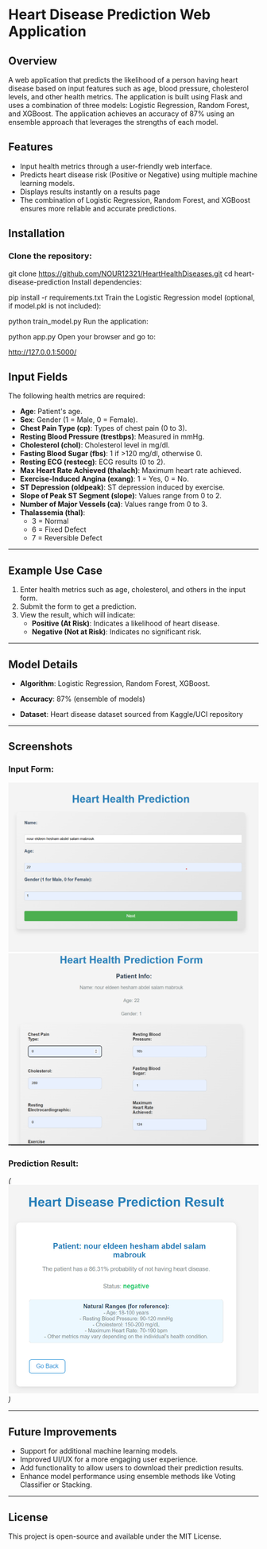 # Heart Disease Prediction Web Application

## Overview
A web application that predicts the likelihood of a person having heart disease based on input features such as age, blood pressure, cholesterol levels, and other health metrics. The application is built using Flask and uses a combination of three models: Logistic Regression, Random Forest, and XGBoost. The application achieves an accuracy of 87% using an ensemble approach that leverages the strengths of each model.
## Features
- Input health metrics through a user-friendly web interface.
- Predicts heart disease risk (Positive or Negative) using multiple machine learning models.
- Displays results instantly on a results page
- The combination of Logistic Regression, Random Forest, and XGBoost ensures more reliable and accurate predictions.

## Installation

### Clone the repository:

git clone https://github.com/NOUR12321/HeartHealthDiseases.git
cd heart-disease-prediction
Install dependencies:

pip install -r requirements.txt
Train the Logistic Regression model (optional, if model.pkl is not included):

python train_model.py
Run the application:

python app.py
Open your browser and go to:

http://127.0.0.1:5000/

## Input Fields
The following health metrics are required:

- **Age**: Patient's age.  
- **Sex**: Gender (1 = Male, 0 = Female).  
- **Chest Pain Type (cp)**: Types of chest pain (0 to 3).  
- **Resting Blood Pressure (trestbps)**: Measured in mmHg.  
- **Cholesterol (chol)**: Cholesterol level in mg/dl.  
- **Fasting Blood Sugar (fbs)**: 1 if >120 mg/dl, otherwise 0.  
- **Resting ECG (restecg)**: ECG results (0 to 2).  
- **Max Heart Rate Achieved (thalach)**: Maximum heart rate achieved.  
- **Exercise-Induced Angina (exang)**: 1 = Yes, 0 = No.  
- **ST Depression (oldpeak)**: ST depression induced by exercise.  
- **Slope of Peak ST Segment (slope)**: Values range from 0 to 2.  
- **Number of Major Vessels (ca)**: Values range from 0 to 3.  
- **Thalassemia (thal)**:  
  - 3 = Normal  
  - 6 = Fixed Defect  
  - 7 = Reversible Defect  

---

## Example Use Case
1. Enter health metrics such as age, cholesterol, and others in the input form.  
2. Submit the form to get a prediction.  
3. View the result, which will indicate:  
   - **Positive (At Risk)**: Indicates a likelihood of heart disease.  
   - **Negative (Not at Risk)**: Indicates no significant risk.  

---

## Model Details
- **Algorithm**: Logistic Regression, Random Forest, XGBoost.

- **Accuracy**: 87% (ensemble of models)  
- **Dataset**: Heart disease dataset sourced from Kaggle/UCI repository  

---

## Screenshots
### Input Form: 
*![input form](home.png)* 
*![input form](input.png)*  

### Prediction Result:  
*(![predict](output.png))*  

---

## Future Improvements
- Support for additional machine learning models.  
- Improved UI/UX for a more engaging user experience.  
- Add functionality to allow users to download their prediction results. 
- Enhance model performance using ensemble methods like Voting Classifier or Stacking. 

---

## License
This project is open-source and available under the MIT License.
